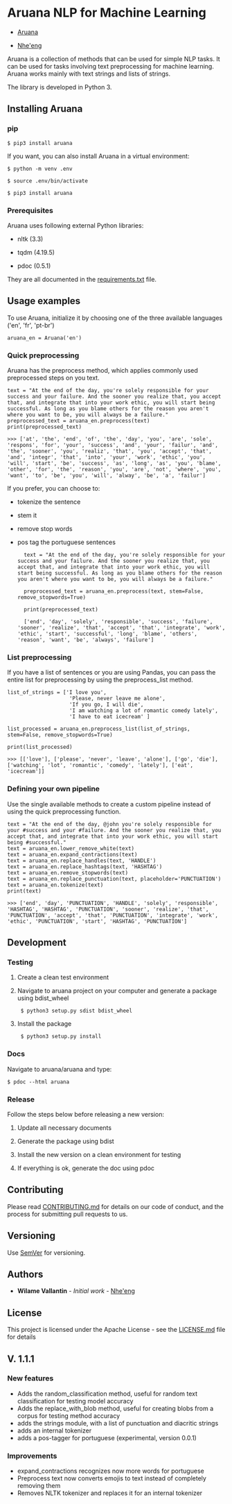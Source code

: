 
# Aruana NLP for Machine Learning

*  [Aruana](https://aruana.nheeng.com/)

*  [Nhe'eng](https://nheeng.com/)
  
Aruana is a collection of methods that can be used for simple NLP tasks. It can be used for tasks involving text preprocessing for machine learning. Aruana works mainly with text strings and lists of strings.  

The library is developed in Python 3.

## Installing Aruana

### pip

    $ pip3 install aruana

If you want, you can also install Aruana in a virtual environment:

	$ python -m venv .env

	$ source .env/bin/activate

	$ pip3 install aruana

  
### Prerequisites

Aruana uses following external Python libraries:

- nltk (3.3)

- tqdm (4.19.5)

- pdoc (0.5.1)

They are all documented in the [requirements.txt](requirements.txt) file.


## Usage examples

To use Aruana, initialize it by choosing one of the three available languages ('en', 'fr', 'pt-br')

	aruana_en = Aruana('en')

### Quick preprocessing

Aruana has the preprocess method, which applies commonly used preprocessed steps on you text.

	text = "At the end of the day, you're solely responsible for your success and your failure. And the sooner you realize that, you accept that, and integrate that into your work ethic, you will start being successful. As long as you blame others for the reason you aren't where you want to be, you will always be a failure."
	preprocessed_text = aruana_en.preprocess(text)
	print(preprocessed_text)
	
	>>> ['at', 'the', 'end', 'of', 'the', 'day', 'you', 'are', 'sole', 'respons', 'for', 'your', 'success', 'and', 'your', 'failur', 'and', 'the', 'sooner', 'you', 'realiz', 'that', 'you', 'accept', 'that', 'and', 'integr', 'that', 'into', 'your', 'work', 'ethic', 'you', 'will', 'start', 'be', 'success', 'as', 'long', 'as', 'you', 'blame', 'other', 'for', 'the', 'reason', 'you', 'are', 'not', 'where', 'you', 'want', 'to', 'be', 'you', 'will', 'alway', 'be', 'a', 'failur']

If you prefer, you can choose to:

- tokenize the sentence

- stem it

- remove stop words

- pos tag the portuguese sentences

		text = "At the end of the day, you're solely responsible for your success and your failure. And the sooner you realize that, you accept that, and integrate that into your work ethic, you will start being successful. As long as you blame others for the reason you aren't where you want to be, you will always be a failure."

		preprocessed_text = aruana_en.preprocess(text, stem=False, remove_stopwords=True)

		print(preprocessed_text)

		['end', 'day', 'solely', 'responsible', 'success', 'failure', 'sooner', 'realize', 'that', 'accept', 'that', 'integrate', 'work', 'ethic', 'start', 'successful', 'long', 'blame', 'others', 'reason', 'want', 'be', 'always', 'failure']

### List preprocessing

If you have a list of sentences or you are using Pandas, you can pass the entire list for preprocessing by using the preprocess_list method.

	list_of_strings = ['I love you',
						'Please, never leave me alone',
						'If you go, I will die',
						'I am watching a lot of romantic comedy lately',
						'I have to eat icecream' ]

	list_processed = aruana_en.preprocess_list(list_of_strings, stem=False, remove_stopwords=True)

	print(list_processed)

	>>> [['love'], ['please', 'never', 'leave', 'alone'], ['go', 'die'], ['watching', 'lot', 'romantic', 'comedy', 'lately'], ['eat', 'icecream']]

### Defining your own pipeline

Use the single available methods to create a custom pipeline instead of using the quick preprocessing function.

	text = "At the end of the day, @john you're solely responsible for your #success and your #failure. And the sooner you realize that, you accept that, and integrate that into your work ethic, you will start being #successful."
	text = aruana_en.lower_remove_white(text)
	text = aruana_en.expand_contractions(text)
	text = aruana_en.replace_handles(text, 'HANDLE')
	text = aruana_en.replace_hashtags(text, 'HASHTAG')
	text = aruana_en.remove_stopwords(text)
	text = aruana_en.replace_punctuation(text, placeholder='PUNCTUATION')
	text = aruana_en.tokenize(text)
	print(text)

	>>> ['end', 'day', 'PUNCTUATION', 'HANDLE', 'solely', 'responsible', 'HASHTAG', 'HASHTAG', 'PUNCTUATION', 'sooner', 'realize', 'that', 'PUNCTUATION', 'accept', 'that', 'PUNCTUATION', 'integrate', 'work', 'ethic', 'PUNCTUATION', 'start', 'HASHTAG', 'PUNCTUATION']

## Development

### Testing

1. Create a clean test environment

2. Navigate to aruana project on your computer and generate a package using bdist_wheel

		$ python3 setup.py sdist bdist_wheel

3. Install the package
					
		$ python3 setup.py install

### Docs

Navigate to aruana/aruana and type:

	$ pdoc --html aruana

### Release

Follow the steps below before releasing a new version:

1. Update all necessary documents

2. Generate the package using bdist

3. Install the new version on a clean environment for testing

4. If everything is ok, generate the doc using pdoc

## Contributing

Please read [CONTRIBUTING.md](CONTRIBUTING.md) for details on our code of conduct, and the process for submitting pull requests to us.

## Versioning

Use [SemVer](http://semver.org/) for versioning.

## Authors

*  **Wilame Vallantin** - *Initial work* - [Nhe'eng](https://nheeng.com/)

## License

This project is licensed under the Apache License - see the [LICENSE.md](LICENSE.md) file for details

## V. 1.1.1

###  New features

- Adds the random_classification method, useful for random text classification for testing model accuracy
- Adds the replace_with_blob method, useful for creating blobs from a corpus for testing method accuracy
- adds the strings module, with a list of punctuation and diacritic strings
- adds an internal tokenizer
- adds a pos-tagger for portuguese (experimental, version 0.0.1)

### Improvements
- expand_contractions recognizes now more words for portuguese
- Preprocess text now converts emojis to text instead of completely removing them
- Removes NLTK tokenizer and replaces it for an internal tokenizer
